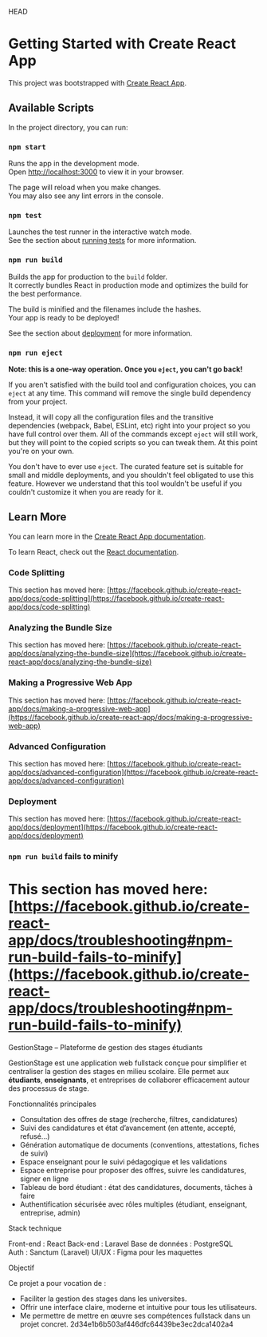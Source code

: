 HEAD
# Getting Started with Create React App

This project was bootstrapped with [Create React App](https://github.com/facebook/create-react-app).

## Available Scripts

In the project directory, you can run:

### `npm start`

Runs the app in the development mode.\
Open [http://localhost:3000](http://localhost:3000) to view it in your browser.

The page will reload when you make changes.\
You may also see any lint errors in the console.

### `npm test`

Launches the test runner in the interactive watch mode.\
See the section about [running tests](https://facebook.github.io/create-react-app/docs/running-tests) for more information.

### `npm run build`

Builds the app for production to the `build` folder.\
It correctly bundles React in production mode and optimizes the build for the best performance.

The build is minified and the filenames include the hashes.\
Your app is ready to be deployed!

See the section about [deployment](https://facebook.github.io/create-react-app/docs/deployment) for more information.

### `npm run eject`

**Note: this is a one-way operation. Once you `eject`, you can't go back!**

If you aren't satisfied with the build tool and configuration choices, you can `eject` at any time. This command will remove the single build dependency from your project.

Instead, it will copy all the configuration files and the transitive dependencies (webpack, Babel, ESLint, etc) right into your project so you have full control over them. All of the commands except `eject` will still work, but they will point to the copied scripts so you can tweak them. At this point you're on your own.

You don't have to ever use `eject`. The curated feature set is suitable for small and middle deployments, and you shouldn't feel obligated to use this feature. However we understand that this tool wouldn't be useful if you couldn't customize it when you are ready for it.

## Learn More

You can learn more in the [Create React App documentation](https://facebook.github.io/create-react-app/docs/getting-started).

To learn React, check out the [React documentation](https://reactjs.org/).

### Code Splitting

This section has moved here: [https://facebook.github.io/create-react-app/docs/code-splitting](https://facebook.github.io/create-react-app/docs/code-splitting)

### Analyzing the Bundle Size

This section has moved here: [https://facebook.github.io/create-react-app/docs/analyzing-the-bundle-size](https://facebook.github.io/create-react-app/docs/analyzing-the-bundle-size)

### Making a Progressive Web App

This section has moved here: [https://facebook.github.io/create-react-app/docs/making-a-progressive-web-app](https://facebook.github.io/create-react-app/docs/making-a-progressive-web-app)

### Advanced Configuration

This section has moved here: [https://facebook.github.io/create-react-app/docs/advanced-configuration](https://facebook.github.io/create-react-app/docs/advanced-configuration)

### Deployment

This section has moved here: [https://facebook.github.io/create-react-app/docs/deployment](https://facebook.github.io/create-react-app/docs/deployment)

### `npm run build` fails to minify

This section has moved here: [https://facebook.github.io/create-react-app/docs/troubleshooting#npm-run-build-fails-to-minify](https://facebook.github.io/create-react-app/docs/troubleshooting#npm-run-build-fails-to-minify)
=======
GestionStage – Plateforme de gestion des stages étudiants

GestionStage est une application web fullstack conçue pour simplifier et centraliser la gestion des stages en milieu scolaire. Elle permet aux **étudiants**, **enseignants**, et entreprises de collaborer efficacement autour des processus de stage.

Fonctionnalités principales

- Consultation des offres de stage (recherche, filtres, candidatures)
- Suivi des candidatures et état d’avancement (en attente, accepté, refusé…)
- Génération automatique de documents (conventions, attestations, fiches de suivi)
- Espace enseignant pour le suivi pédagogique et les validations
- Espace entreprise pour proposer des offres, suivre les candidatures, signer en ligne
- Tableau de bord étudiant : état des candidatures, documents, tâches à faire
- Authentification sécurisée avec rôles multiples (étudiant, enseignant, entreprise, admin)

Stack technique

Front-end : React
Back-end : Laravel 
Base de données : PostgreSQL  
Auth : Sanctum (Laravel) 
UI/UX : Figma pour les maquettes 

Objectif

Ce projet a pour vocation de :
- Faciliter la gestion des stages dans les universites.
- Offrir une interface claire, moderne et intuitive pour tous les utilisateurs.
- Me permettre  de mettre en œuvre ses compétences fullstack dans un projet concret.
 2d34e1b6b503af446dfc64439be3ec2dca1402a4
